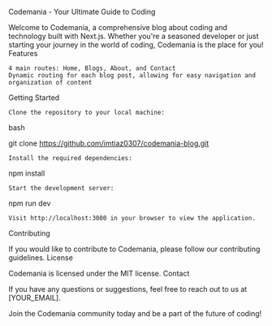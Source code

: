 Codemania - Your Ultimate Guide to Coding

Welcome to Codemania, a comprehensive blog about coding and technology built with Next.js. Whether you're a seasoned developer or just starting your journey in the world of coding, Codemania is the place for you!
Features

    4 main routes: Home, Blogs, About, and Contact
    Dynamic routing for each blog post, allowing for easy navigation and organization of content

Getting Started

    Clone the repository to your local machine:

bash

git clone https://github.com/imtiaz0307/codemania-blog.git

    Install the required dependencies:

npm install

    Start the development server:

npm run dev

    Visit http://localhost:3000 in your browser to view the application.

Contributing

If you would like to contribute to Codemania, please follow our contributing guidelines.
License

Codemania is licensed under the MIT license.
Contact

If you have any questions or suggestions, feel free to reach out to us at [YOUR_EMAIL].

Join the Codemania community today and be a part of the future of coding!